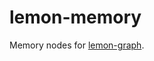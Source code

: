 # lemon-memory

<!-- cargo-rdme start -->

Memory nodes for [lemon-graph](https://github.com/kayhhh/lemon/tree/main/crates/lemon-graph).

<!-- cargo-rdme end -->
